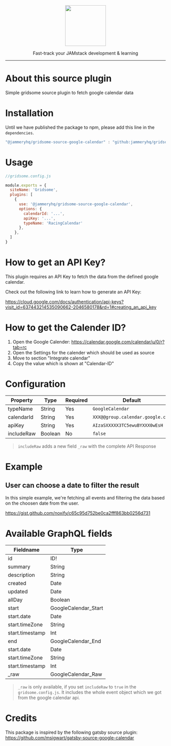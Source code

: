 <div align="center">

<a href="https://www.jammeryhq.com" title="JammeryHQ" target="_blank">

  <img src="https://jammeryhq.com/jammeryhq.png" width="128" />
  
</a>

<p>
Fast-track your JAMstack development & learning
</p>
</div>

<hr />

# About this source plugin

Simple gridsome source plugin to fetch google calendar data

# Installation

Until we have published the package to npm, please add this line in the `dependencies`.

```js
"@jammeryhq/gridsome-source-google-calendar" : "github:jammeryhq/gridsome-source-google-calendar"
```

# Usage

```js
//gridsome.config.js

module.exports = {
  siteName: 'Gridsome',
  plugins: [
    {
      use: '@jammeryhq/gridsome-source-google-calendar',
      options: {
        calendarId: '...',
        apiKey: '...',
        typeName: 'RacingCalendar'
      },
    },
  ]
}
```

# How to get an API Key?

This plugin requires an API Key to fetch the data from the defined google calendar.

Check out the following link to learn how to generate an API Key:

https://cloud.google.com/docs/authentication/api-keys?visit_id=637443214535090662-2046580178&rd=1#creating_an_api_key

# How to get the Calender ID?

1. Open the Google Calender: https://calendar.google.com/calendar/u/0/r?tab=rc
2. Open the Settings for the calender which should be used as source
3. Move to section "Integrate calendar"
4. Copy the value which is shown at "Calendar-ID"

# Configuration

| Property   | Type    | Required | Default                          |
| ---------- | ------- | -------- | -------------------------------- |
| typeName   | String  | Yes      | `GoogleCalendar`                 |
| calendarId | String  | Yes      | `XXX@@group.calendar.google.com` |
| apiKey     | String  | Yes      | `AIzaSXXXXX3TC5ewuBYXXX0wEsH`    |
| includeRaw | Boolean | No       | `false`                          |

> `includeRaw` adds a new field `_raw` with the complete API Response

# Example

## User can choose a date to filter the result 

In this simple example, we're fetching all events and filtering the data based on the choosen date from the user.

https://gist.github.com/noxify/c65c95d752be0ca2fff863bb0256d731

# Available GraphQL fields

| Fieldname       | Type                 |
| --------------- | -------------------- |
| id              | ID!                  |
| summary         | String               |
| description     | String               |
| created         | Date                 |
| updated         | Date                 |
| allDay          | Boolean              |
| start           | GoogleCalendar_Start |
| start.date      | Date                 |
| start.timeZone  | String               |
| start.timestamp | Int                  |
| end             | GoogleCalendar_End   |
| start.date      | Date                 |
| start.timeZone  | String               |
| start.timestamp | Int                  |
| _raw            | GoogleCalendar_Raw   |

> `_raw` is only available, if you set `includeRaw` to `true` in the `gridsome.config.js`.
> It includes the whole event object which we got from the google calendar api.

# Credits

This package is inspired by the following gatsby source plugin: https://github.com/msigwart/gatsby-source-google-calendar